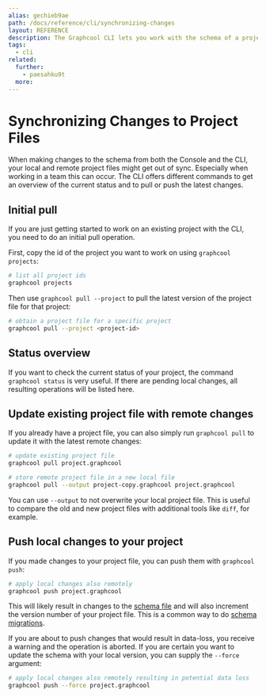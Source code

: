 ```yaml
---
alias: gechieb9ae
path: /docs/reference/cli/synchronizing-changes
layout: REFERENCE
description: The Graphcool CLI lets you work with the schema of a project. You can easily create a new project or update the schema of an existing one.
tags:
  - cli
related:
  further:
    - paesahku9t
  more:
---
```


# Synchronizing Changes to Project Files

When making changes to the schema from both the Console and the CLI, your local and remote project files might get out of sync. Especially when working in a team this can occur. The CLI offers different commands to get an overview of the current status and to pull or push the latest changes.

## Initial pull

If you are just getting started to work on an existing project with the CLI, you need to do an initial pull operation.

First, copy the id of the project you want to work on using `graphcool projects`:

```sh
# list all project ids
graphcool projects
```

Then use `graphcool pull --project` to pull the latest version of the project file for that project:

```sh
# obtain a project file for a specific project
graphcool pull --project <project-id>
```

## Status overview

If you want to check the current status of your project, the command `graphcool status` is very useful. If there are pending local changes, all resulting operations will be listed here.

## Update existing project file with remote changes

If you already have a project file, you can also simply run `graphcool pull` to update it with the latest remote changes:

```sh
# update existing project file
graphcool pull project.graphcool

# store remote project file in a new local file
graphcool pull --output project-copy.graphcool project.graphcool
```

You can use `--output` to not overwrite your local project file. This is useful to compare the old and new project files with additional tools like `diff`, for example.

## Push local changes to your project

If you made changes to your project file, you can push them with `graphcool push`:

```sh
# apply local changes also remotely
graphcool push project.graphcool
```

This will likely result in changes to the [schema file](!alias-ahwoh2fohj) and will also increment the version number of your project file. This is a common way to do [schema migrations](!alias-paesahku9t).

If you are about to push changes that would result in data-loss, you receive a warning and the operation is aborted. If you are certain you want to update the schema with your local version, you can supply the `--force` argument:

```sh
# apply local changes also remotely resulting in potential data loss
graphcool push --force project.graphcool
```
